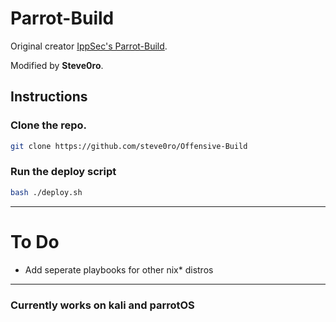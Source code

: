 # Parrot-Build

Original creator [IppSec's Parrot-Build](https://github.com/IppSec/parrot-build).

Modified by **Steve0ro**.

## Instructions

### Clone the repo.
```bash
git clone https://github.com/steve0ro/Offensive-Build
```

### Run the deploy script
```bash
bash ./deploy.sh
```

---

# To Do

- Add seperate playbooks for other nix* distros

---

### Currently works on kali and parrotOS